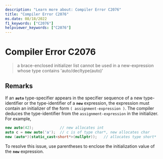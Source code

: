 ```yaml
---
description: "Learn more about: Compiler Error C2076"
title: "Compiler Error C2076"
ms.date: 08/18/2022
f1_keywords: ["C2076"]
helpviewer_keywords: ["C2076"]
---
```

# Compiler Error C2076

> a brace-enclosed initializer list cannot be used in a new-expression whose type contains 'auto/decltype(auto)'

## Remarks

If an **`auto`** type-specifier appears in the specifier sequence of a new type-identifier or the type-identifier of a **`new`** expression, the expression must contain an initializer of the form `( assignment-expression )`. The compiler deduces the type-identifier from the `assignment-expression` in the initializer. For example,

```cpp
new auto(42);            // new allocates int
auto c = new auto('a');  // c is of type char*, new allocates char
new (auto*)(static_cast<short*>(nullptr));   // allocates type short*
```

To resolve this issue, use parentheses to enclose the initialization value of the **`new`** expression.
